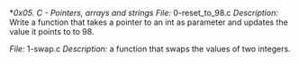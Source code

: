 **0x05. C - Pointers, arrays and strings*
*File:* 0-reset_to_98.c
*Description:* Write a function that takes a pointer to an int as parameter and updates the value it points to to 98.

*File:* 1-swap.c
*Description:*  a function that swaps the values of two integers.
